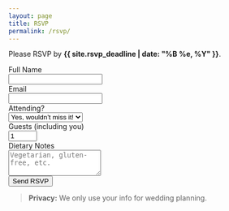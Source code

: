 ```yaml
---
layout: page
title: RSVP
permalink: /rsvp/
---
```


Please RSVP by **{{ site.rsvp_deadline | date: "%B %e, %Y" }}**.


<form class="card" method="POST" action="{{ site.rsvp_form_action }}">
<label>Full Name<br>
<input type="text" name="name" required></label><br>
<label>Email<br>
<input type="email" name="email" required></label><br>
<label>Attending?<br>
<select name="attending" required>
<option value="Yes">Yes, wouldn’t miss it!</option>
<option value="No">Sadly can’t make it</option>
</select>
</label><br>
<label>Guests (including you)<br>
<input type="number" min="1" max="10" name="guests" value="1" required>
</label><br>
<label>Dietary Notes<br>
<textarea name="diet" rows="3" placeholder="Vegetarian, gluten-free, etc."></textarea>
</label><br>
<button class="button" type="submit">Send RSVP</button>
</form>


> **Privacy:** We only use your info for wedding planning.
